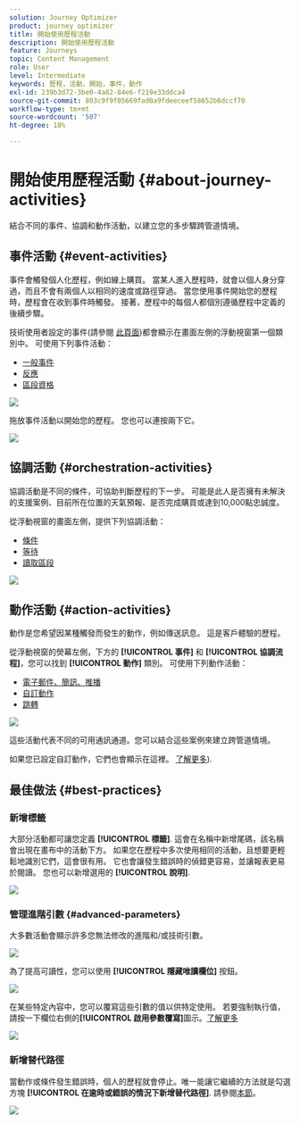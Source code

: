 ```yaml
---
solution: Journey Optimizer
product: journey optimizer
title: 開始使用歷程活動
description: 開始使用歷程活動
feature: Journeys
topic: Content Management
role: User
level: Intermediate
keywords: 歷程，活動，開始，事件，動作
exl-id: 239b3d72-3be0-4a82-84e6-f219e33ddca4
source-git-commit: 803c9f9f05669fad0a9fdeeceef58652b6dccf70
workflow-type: tm+mt
source-wordcount: '507'
ht-degree: 18%

---
```


# 開始使用歷程活動 {#about-journey-activities}

結合不同的事件、協調和動作活動，以建立您的多步驟跨管道情境。

## 事件活動 {#event-activities}

事件會觸發個人化歷程，例如線上購買。 當某人進入歷程時，就會以個人身分穿過，而且不會有兩個人以相同的速度或路徑穿過。 當您使用事件開始您的歷程時，歷程會在收到事件時觸發。 接著，歷程中的每個人都個別遵循歷程中定義的後續步驟。

技術使用者設定的事件(請參閱 [此頁面](../event/about-events.md))都會顯示在畫面左側的浮動視窗第一個類別中。 可使用下列事件活動：

* [一般事件](../building-journeys/general-events.md)
* [反應](../building-journeys/reaction-events.md)
* [區段資格](../building-journeys/segment-qualification-events.md)

![](assets/journey43.png)

拖放事件活動以開始您的歷程。 您也可以連按兩下它。

![](assets/journey44.png)

## 協調活動 {#orchestration-activities}

協調活動是不同的條件，可協助判斷歷程的下一步。 可能是此人是否擁有未解決的支援案例、目前所在位置的天氣預報、是否完成購買或達到10,000點忠誠度。

從浮動視窗的畫面左側，提供下列協調活動：

* [條件](../building-journeys/condition-activity.md)
* [等待](../building-journeys/wait-activity.md)
* [讀取區段](../building-journeys/read-segment.md)

![](assets/journey49.png)

## 動作活動 {#action-activities}

動作是您希望因某種觸發而發生的動作，例如傳送訊息。 這是客戶體驗的歷程。

從浮動視窗的熒幕左側，下方的 **[!UICONTROL 事件]** 和 **[!UICONTROL 協調流程]**，您可以找到 **[!UICONTROL 動作]** 類別。 可使用下列動作活動：

* [電子郵件、簡訊、推播](../building-journeys/journeys-message.md)
* [自訂動作](../building-journeys/using-custom-actions.md)
* [跳轉](../building-journeys/jump.md)

![](assets/journey58.png)

這些活動代表不同的可用通訊通道。您可以結合這些案例來建立跨管道情境。

如果您已設定自訂動作，它們也會顯示在這裡。 [了解更多](../building-journeys/using-custom-actions.md)).

## 最佳做法 {#best-practices}

### 新增標籤

大部分活動都可讓您定義 **[!UICONTROL 標籤]**. 這會在名稱中新增尾碼，該名稱會出現在畫布中的活動下方。 如果您在歷程中多次使用相同的活動，且想要更輕鬆地識別它們，這會很有用。 它也會讓發生錯誤時的偵錯更容易，並讓報表更易於閱讀。 您也可以新增選用的 **[!UICONTROL 說明]**.

![](assets/journey-action-label.png)

### 管理進階引數 {#advanced-parameters}

大多數活動會顯示許多您無法修改的進階和/或技術引數。

![](assets/journey-advanced-parameters.png)

為了提高可讀性，您可以使用 **[!UICONTROL 隱藏唯讀欄位]** 按鈕。

![](assets/journey-hide-read-only-fields.png)

在某些特定內容中，您可以覆寫這些引數的值以供特定使用。 若要強制執行值，請按一下欄位右側的&#x200B;**[!UICONTROL 啟用參數覆寫]**&#x200B;圖示。[了解更多](../configuration/primary-email-addresses.md#journey-parameters)

![](assets/journey-enable-parameter-override.png)

### 新增替代路徑

當動作或條件發生錯誤時，個人的歷程就會停止。唯一能讓它繼續的方法就是勾選方塊 **[!UICONTROL 在逾時或錯誤的情況下新增替代路徑]**. 請參閱[本節](../building-journeys/using-the-journey-designer.md#paths)。

![](assets/journey42.png)
